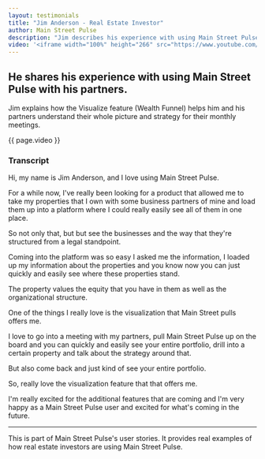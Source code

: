 ```yaml
---
layout: testimonials
title: "Jim Anderson - Real Estate Investor"
author: Main Street Pulse
description: "Jim describes his experience with using Main Street Pulse with his partners."
video: '<iframe width="100%" height="266" src="https://www.youtube.com/embed/MnhCcRwYTHo?si=M2NnX84QgCH7GWS4" title="YouTube video player" frameborder="0" allow="accelerometer; autoplay; clipboard-write; encrypted-media; gyroscope; picture-in-picture; web-share" referrerpolicy="strict-origin-when-cross-origin" allowfullscreen></iframe>'
---
```

<h2>He shares his experience with using Main Street Pulse with his partners.</h2> 
<p class="lead">Jim explains how the Visualize feature (Wealth Funnel) helps him and his partners understand their whole picture and strategy for their monthly meetings.</p>
<div class="w-50">
  {{ page.video }}
</div>
<h3 class="mt-3">Transcript</h3>
<p>Hi, my name is Jim Anderson, and I love using Main Street Pulse.</p>
<p>For a while now, I've really been looking for a product that allowed me to take my properties that I own with some business partners of mine and load them up into a platform where I could really easily see all of them in one place.</p>
<p>So not only that, but but see the businesses and the way that they're structured from a legal standpoint.</p>
<p>Coming into the platform was so easy I asked me the information, I loaded up my information about the properties and you know now you can just quickly and easily see where these properties stand.</p>
<p>The property values the equity that you have in them as well as the organizational structure.</p>
<p>One of the things I really love is the visualization that Main Street pulls offers me.</p>
<p>I love to go into a meeting with my partners, pull Main Street Pulse up on the board and you can quickly and easily see your entire portfolio, drill into a certain property and talk about the strategy around that.</p>
<p>But also come back and just kind of see your entire portfolio.</p>
<p>So, really love the visualization feature that that offers me.</p>
<p>I'm really excited for the additional features that are coming and I'm very happy as a Main Street Pulse user and excited for what's coming in the future.</p>
<hr>
<p class="small">This is part of Main Street Pulse's user stories. It provides real examples of how real estate investors are using Main Street Pulse.</p>